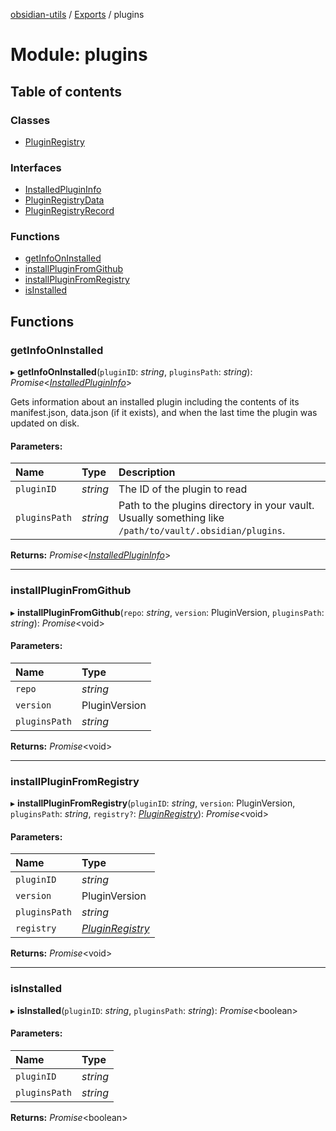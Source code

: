 [obsidian-utils](../README.md) / [Exports](../modules.md) / plugins

# Module: plugins

## Table of contents

### Classes

- [PluginRegistry](../classes/plugins.pluginregistry.md)

### Interfaces

- [InstalledPluginInfo](../interfaces/plugins.installedplugininfo.md)
- [PluginRegistryData](../interfaces/plugins.pluginregistrydata.md)
- [PluginRegistryRecord](../interfaces/plugins.pluginregistryrecord.md)

### Functions

- [getInfoOnInstalled](plugins.md#getinfooninstalled)
- [installPluginFromGithub](plugins.md#installpluginfromgithub)
- [installPluginFromRegistry](plugins.md#installpluginfromregistry)
- [isInstalled](plugins.md#isinstalled)

## Functions

### getInfoOnInstalled

▸ **getInfoOnInstalled**(`pluginID`: *string*, `pluginsPath`: *string*): *Promise*<[*InstalledPluginInfo*](../interfaces/plugins_local.installedplugininfo.md)\>

Gets information about an installed plugin including the contents of
its manifest.json, data.json (if it exists), and when the last time the
plugin was updated on disk.

#### Parameters:

Name | Type | Description |
:------ | :------ | :------ |
`pluginID` | *string* | The ID of the plugin to read    |
`pluginsPath` | *string* | Path to the plugins directory in your vault. Usually something like `/path/to/vault/.obsidian/plugins`.   |

**Returns:** *Promise*<[*InstalledPluginInfo*](../interfaces/plugins_local.installedplugininfo.md)\>

___

### installPluginFromGithub

▸ **installPluginFromGithub**(`repo`: *string*, `version`: PluginVersion, `pluginsPath`: *string*): *Promise*<void\>

#### Parameters:

Name | Type |
:------ | :------ |
`repo` | *string* |
`version` | PluginVersion |
`pluginsPath` | *string* |

**Returns:** *Promise*<void\>

___

### installPluginFromRegistry

▸ **installPluginFromRegistry**(`pluginID`: *string*, `version`: PluginVersion, `pluginsPath`: *string*, `registry?`: [*PluginRegistry*](../classes/plugins_registry.pluginregistry.md)): *Promise*<void\>

#### Parameters:

Name | Type |
:------ | :------ |
`pluginID` | *string* |
`version` | PluginVersion |
`pluginsPath` | *string* |
`registry` | [*PluginRegistry*](../classes/plugins_registry.pluginregistry.md) |

**Returns:** *Promise*<void\>

___

### isInstalled

▸ **isInstalled**(`pluginID`: *string*, `pluginsPath`: *string*): *Promise*<boolean\>

#### Parameters:

Name | Type |
:------ | :------ |
`pluginID` | *string* |
`pluginsPath` | *string* |

**Returns:** *Promise*<boolean\>
